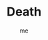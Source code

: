 ---
# basics
title     		 : "Death"
token					 : 'major-13'
card_type			 : '' # major, minor, court
layout				 : "tarot-card"
author    		 : 'me'
one_liner 		 : "Ending, conclusion, transition, passage, departure"
alt_names			 : []
images				 : ['/assets/images/tarot/rws/rw-major-13.jpg']
keywords			 : ['ending', 'conclusion', 'transition', 'passage', 'departure']
url						 : 'tarot/cards/major-13'
aliases				 : ['death']

meaning_light  : "Bringing an unpleasant phase of life to an end. Recognizing and celebrating the conclusion of something. Putting bad habits to rest. Becoming a new person. Leaving one person, place, or thing for another. Letting go."

meaning_shadow : "Obsessing on death and dying. Refusing to give up old habits or unhealthy relationships. Insisting that everything and everyone should stay the same forever. Failing to take good care of yourself."

# more detail
correspondence_suit 				: ""
correspondence_archetype 		: "Death"
correspondence_hebrew 			: "Nun/Fish/50"
correspondence_element 			: ""
correspondence_planet 			: ""
correspondence_astrological : "Scorpio"
correspondence_mystical 		: "Christ in the tomb. Hades. Hypnos. Thanatos. Stories of journeys into the underworld."
correspondence_story 				: "At the midpoint of the story, the main character believes all is lost. Alternatively, a helper or valued ally dies or is believed dead."

advice_relationships 	 : "Identify what’s not working and put it behind you. Take stock, too, of the relationship itself. Dying flames can be rekindled with mutual effort, but embrace an ending if, in fact, an ending is what’s best for you. Sometimes this card can also point to re-invention within a relationship, letting go of our old selves and entering a new chapter of the relationship."

advice_work 					 : "Close out lingering projects and tie up loose ends. Now is a good time to consider all your options, including the possibility of moving on. Alternatively, you could put an end to feelings of unrest by deciding, once and for all, to stay put. Do what’s best for you."

advice_spirituality 	 : "Spiritual scribes write of “dying to the world”—realizing that the physical world and its concerns are illusory at best. For you, the Death card is a reminder to focus on what really matters. Alternatively, the card can suggest a need to contact or honor your ancestors."

advice_personal_growth : "Grasping the short, fleeting nature of life is one of life’s hardest and most sobering lessons. Acknowledging your own impermanence can help you live your life more fully."

advice_fortune_telling : "A relationship or illness ends suddenly. Limit travel and risk-taking. General gloom and doom."

questions	: ["What must die in order to make way for new life?", "Which aspects of your situation have persisted over time? Which aspects are temporary?", "Is your own situation just beginning, or is it coming to an end? How can you be sure?", "What needs to end?", "How might an ending actually be a blessing in this situation?", "What’s next?"]

# referenced in the symbols.toml data file
symbols	  : ['4', 'rose-flag', 'skeleton', 'pale-horse', 'sunset', 'doomed-figures']

# metadata
suppress_topnav : true
related_cards 	: []

---